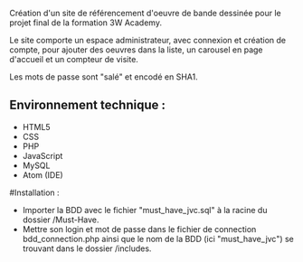 Création d'un site de référencement d'oeuvre de bande dessinée pour le projet final de la formation 3W Academy.

Le site comporte un espace administrateur, avec connexion et création de compte, pour ajouter des oeuvres dans la liste, un carousel en page d'accueil et un compteur de visite.

Les mots de passe sont "salé" et encodé en SHA1.

## Environnement technique :

* HTML5
* CSS
* PHP 
* JavaScript
* MySQL
* Atom (IDE)


#Installation :

* Importer la BDD avec le fichier "must\_have\_jvc.sql" à la racine du dossier /Must-Have.
* Mettre son login et mot de passe dans le fichier de connection bdd\_connection.php ainsi que le nom de la BDD (ici "must\_have\_jvc") se trouvant dans le dossier /includes.

 